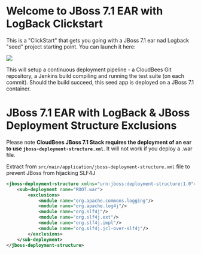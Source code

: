 # Welcome to JBoss 7.1 EAR with LogBack Clickstart

This is a "ClickStart" that gets you going with a JBoss 7.1 ear nad Logback  "seed" project starting point. You can launch it here:

<a href="https://grandcentral.cloudbees.com/?CB_clickstart=https://raw.github.com/CloudBees-community/jboss71-ear-with-logback-clickstart/master/clickstart.json"><img src="https://d3ko533tu1ozfq.cloudfront.net/clickstart/deployInstantly.png"/></a>

This will setup a continuous deployment pipeline - a CloudBees Git repository, a Jenkins build compiling and running the test suite (on each commit).
Should the build succeed, this seed app is deployed on a JBoss 7.1 container.


# JBoss 7.1 EAR with LogBack & JBoss Deployment Structure Exclusions

Please note **CloudBees JBoss 7.1 Stack requires the deployment of an ear to use `jboss-deployment-structure.xml`**. It will not work if you deploy a .war file.

Extract from `src/main/application/jboss-deployment-structure.xml` file to prevent JBoss from hijacking SLF4J

```xml
<jboss-deployment-structure xmlns="urn:jboss:deployment-structure:1.0">
    <sub-deployment name="ROOT.war">
        <exclusions>
            <module name="org.apache.commons.logging"/>
            <module name="org.apache.log4j"/>
            <module name="org.slf4j"/>
            <module name="org.slf4j.ext"/>
            <module name="org.slf4j.impl"/>
            <module name="org.slf4j.jcl-over-slf4j"/>
        </exclusions>
    </sub-deployment>
</jboss-deployment-structure>
```






